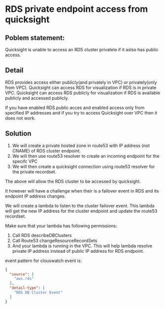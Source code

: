 # RDS private endpoint access from quicksight

## Poblem statement:

Quicksight is unable to access an RDS cluster privatele if it aslso has public access.

## Detail

RDS provides access either publicly(and privately in VPC) or privately(only from VPC).
Quicksight can access RDS for visualization if RDS is in private VPC. 
Quicksight can access RDS publicly for visualization if RDS is available publicly and accessed publicly.

If you have enabled RDS public acces and enabled access only from specified IP addresses and if you try to access Quicksight over VPC then it does not work.

## Solution

1. We will create a private hosted zone in route53 with IP address (not CNAME) of RDS cluster endpoint.
1. We will then use route53 resolver to create an incoming endpoint for the specifc VPC
1. We will then create a quicksight connection using route53 resolver for the private recordset.

The above will allow the RDS cluster to be accessed by quicksight. 

It however will have a challenge when their is a failover event in RDS and its endpoint IP address changes.

We will create a lambda to listen to the cluster failover event. This lambda will get the new IP address for the cluster endpoint and update the route53 recordset.

Make sure that your lambda has following permissions:
1. Call RDS describeDBClusters
1. Call Route53 changeResourceRecordSets 
1. And your lambda is running in the VPC. This will help lambda resolve private IP address instead of public IP address for RDS endpoint.


event pattern for clouswatch event is:

```json
{
  "source": [
    "aws.rds"
  ],
  "detail-type": [
    "RDS DB Cluster Event"
  ]
}
```
